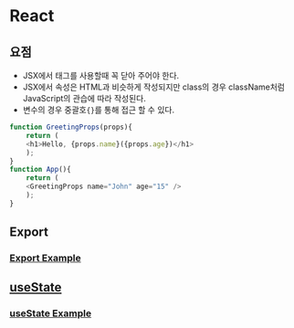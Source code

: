 # React
## 요점
- JSX에서 태그를 사용할때 꼭 닫아 주어야 한다.
- JSX에서 속성은 HTML과 비슷하게 작성되지만 class의 경우 className처럼 JavaScript의 관습에 따라 작성된다.
- 변수의 경우 중괄호`{}`를 통해 접근 할 수 있다.
```javascript
function GreetingProps(props){
    return (
    <h1>Hello, {props.name}({props.age})</h1>
    );
}
function App(){
    return (
    <GreetingProps name="John" age="15" />
    );
}
```

## Export
### [Export Example](https://github.com/TaYaKi71751/react-01/blob/ddc18bb6fad5c1c53904b7cf3117ee094aba3dbd/src/App.js)
## [useState](https://react.dev/reference/react/useState)
### [useState Example](https://github.com/TaYaKi71751/react-01/blob/822a644c467a786d7b59ceb2789b3287eef7914a/src/Counter.jsx)
